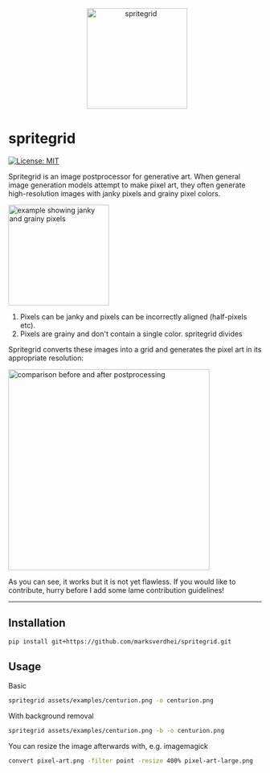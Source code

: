 <div align="center">
  <a href="https://github.com/marksverdhei/spritegrid">
    <img alt="spritegrid" height="200px" src="assets/logo/336x336.png">
  </a>
</div>


# spritegrid  
[![License: MIT](https://img.shields.io/badge/License-MIT-yellow.svg)](https://opensource.org/licenses/MIT)


Spritegrid is an image postprocessor for generative art. When general image generation models attempt to make pixel art, they often generate high-resolution images with janky pixels and grainy pixel colors. 

<img alt="example showing janky and grainy pixels" height="200px" src="assets/docs/visualization.png">

1. Pixels can be janky and pixels can be incorrectly aligned (half-pixels etc).
2. Pixels are grainy and don't contain a single color.
spritegrid divides 

Spritegrid converts these images into a grid and generates the pixel art in its appropriate resolution:


<img alt="comparison before and after postprocessing" height="400px" src="assets/docs/comparison.png">

As you can see, it works but it is not yet flawless. If you would like to contribute, hurry before I add some lame contribution guidelines!

---


## Installation

```bash
pip install git+https://github.com/marksverdhei/spritegrid.git
```

## Usage

Basic
```bash
spritegrid assets/examples/centurion.png -o centurion.png
```

With background removal
```bash
spritegrid assets/examples/centurion.png -b -o centurion.png
```

You can resize the image afterwards with, e.g. imagemagick
```bash
convert pixel-art.png -filter point -resize 400% pixel-art-large.png
```